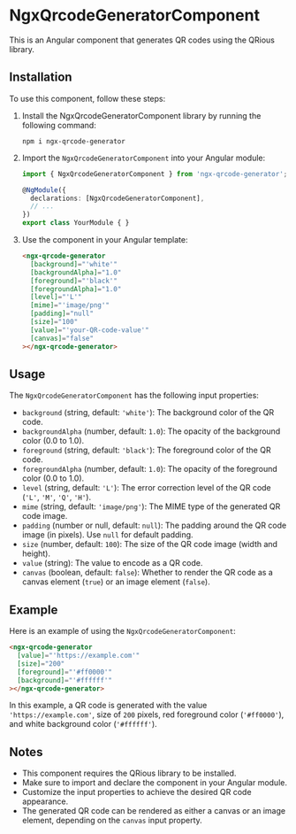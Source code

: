 # NgxQrcodeGeneratorComponent

This is an Angular component that generates QR codes using the QRious library.

## Installation

To use this component, follow these steps:

1. Install the NgxQrcodeGeneratorComponent library by running the following command:

   ```shell
   npm i ngx-qrcode-generator
   ```

2. Import the `NgxQrcodeGeneratorComponent` into your Angular module:

   ```typescript
   import { NgxQrcodeGeneratorComponent } from 'ngx-qrcode-generator';

   @NgModule({
     declarations: [NgxQrcodeGeneratorComponent],
     // ...
   })
   export class YourModule { }
   ```

3. Use the component in your Angular template:

   ```html
   <ngx-qrcode-generator
     [background]="'white'"
     [backgroundAlpha]="1.0"
     [foreground]="'black'"
     [foregroundAlpha]="1.0"
     [level]="'L'"
     [mime]="'image/png'"
     [padding]="null"
     [size]="100"
     [value]="'your-QR-code-value'"
     [canvas]="false"
   ></ngx-qrcode-generator>
   ```

## Usage

The `NgxQrcodeGeneratorComponent` has the following input properties:

- `background` (string, default: `'white'`): The background color of the QR code.
- `backgroundAlpha` (number, default: `1.0`): The opacity of the background color (0.0 to 1.0).
- `foreground` (string, default: `'black'`): The foreground color of the QR code.
- `foregroundAlpha` (number, default: `1.0`): The opacity of the foreground color (0.0 to 1.0).
- `level` (string, default: `'L'`): The error correction level of the QR code (`'L'`, `'M'`, `'Q'`, `'H'`).
- `mime` (string, default: `'image/png'`): The MIME type of the generated QR code image.
- `padding` (number or null, default: `null`): The padding around the QR code image (in pixels). Use `null` for default padding.
- `size` (number, default: `100`): The size of the QR code image (width and height).
- `value` (string): The value to encode as a QR code.
- `canvas` (boolean, default: `false`): Whether to render the QR code as a canvas element (`true`) or an image element (`false`).

## Example

Here is an example of using the `NgxQrcodeGeneratorComponent`:

```html
<ngx-qrcode-generator
  [value]="'https://example.com'"
  [size]="200"
  [foreground]="'#ff0000'"
  [background]="'#ffffff'"
></ngx-qrcode-generator>
```

In this example, a QR code is generated with the value `'https://example.com'`, size of `200` pixels, red foreground color (`'#ff0000'`), and white background color (`'#ffffff'`).

## Notes

- This component requires the QRious library to be installed.
- Make sure to import and declare the component in your Angular module.
- Customize the input properties to achieve the desired QR code appearance.
- The generated QR code can be rendered as either a canvas or an image element, depending on the `canvas` input property.